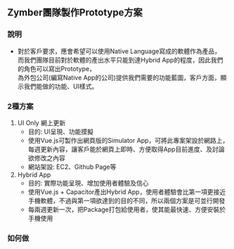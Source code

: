 ## Zymber團隊製作Prototype方案

### 說明
- 對於客戶要求，應會希望可以使用Native Language寫成的軟體作為產品，  
    而我們團隊目前對於軟體的產出水平只能到達Hybrid App的程度，因此我們的角色可以寫出Prototype，  
    為外包公司(編寫Native App的公司)提供我們需要的功能藍圖，客戶方面，顯示我們能做的功能、UI樣式。

### 2種方案
1. UI Only 網上更新
    - 目的: UI呈現、功能摸擬
    - 使用Vue.js可製作出網頁版的Simulator App，可將此專案架設於網路上，每週更新內容，讓客戶能於網頁上即時、方便取得App目前進度、及討論欲修改之內容
    - 網站架設: EC2、Github Page等
2. Hybrid App 
    - 目的: 實際功能呈現、增加使用者體驗及信心
    - 使用Vue.js + Capacitor產出Hybrid App，使用者體驗會比第一項更接近手機軟體，不過與第一項欲達到的目的不同，所以兩個方案是可並行開發
    - 每兩週更新一次，把Package打包給使用者，使其能最快速、方便安裝於手機使用

### 如何做